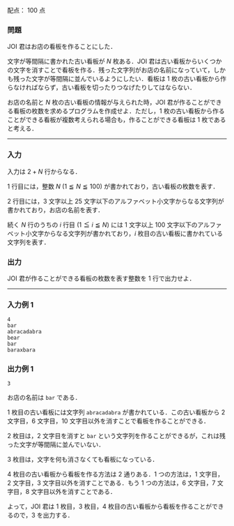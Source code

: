 配点： $100$ 点

### 問題
JOI 君はお店の看板を作ることにした．

文字が等間隔に書かれた古い看板が $N$ 枚ある．JOI 君は古い看板からいくつかの文字を消すことで看板を作る．残った文字列がお店の名前になっていて，しかも残った文字が等間隔に並んでいるようにしたい．看板は $1$ 枚の古い看板から作らなければならず，古い看板を切ったりつなげたりしてはならない．

お店の名前と $N$ 枚の古い看板の情報が与えられた時，JOI 君が作ることができる看板の枚数を求めるプログラムを作成せよ．ただし，$1$ 枚の古い看板から作ることができる看板が複数考えられる場合も，作ることができる看板は $1$ 枚であると考える．

---

### 入力
入力は $2 + N$ 行からなる．

$1$ 行目には，整数 $N$ ($1 \leqq N \leqq 100$) が書かれており，古い看板の枚数を表す．

$2$ 行目には，$3$ 文字以上 $25$ 文字以下のアルファベット小文字からなる文字列が書かれており，お店の名前を表す．

続く $N$ 行のうちの $i$ 行目 ($1 \leqq i \leqq N$) には $1$ 文字以上 $100$ 文字以下のアルファベット小文字からなる文字列が書かれており，$i$ 枚目の古い看板に書かれている文字列を表す．

### 出力
JOI 君が作ることができる看板の枚数を表す整数を $1$ 行で出力せよ．

---

### 入力例 1
~~~
4
bar
abracadabra
bear
bar
baraxbara
~~~

### 出力例 1
~~~
3
~~~
お店の名前は `bar` である．

$1$ 枚目の古い看板には文字列 `abracadabra` が書かれている．この古い看板から $2$ 文字目，$6$ 文字目，$10$ 文字目以外を消すことで看板を作ることができる．

$2$ 枚目は，$2$ 文字目を消すと `bar` という文字列を作ることができるが，これは残った文字が等間隔に並んでいない．

$3$ 枚目は，文字を何も消さなくても看板になっている．

$4$ 枚目の古い看板から看板を作る方法は $2$ 通りある．$1$ つの方法は，$1$ 文字目，$2$ 文字目，$3$ 文字目以外を消すことである．もう $1$ つの方法は，$6$ 文字目，$7$ 文字目，$8$ 文字目以外を消すことである．

よって，JOI 君は $1$ 枚目，$3$ 枚目，$4$ 枚目の古い看板から看板を作ることができるので，$3$ を出力する．

